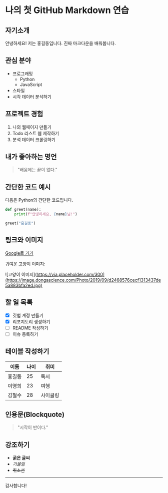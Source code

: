 # 나의 첫 GitHub Markdown 연습

## 자기소개
안녕하세요! 저는 홍길동입니다. 진짜 마크다운을 배워봅니다.

## 관심 분야
- 프로그래밍
  - Python
  - JavaScript
- 스타일
- 시각 데이터 분석하기

## 프로젝트 경험
1. 나의 웹페이지 만들기
2. Todo 리스트 웹 제작하기
3. 분석 데이터 크롤링하기

## 내가 좋아하는 명언
> "배움에는 끝이 없다."

## 간단한 코드 예시
다음은 Python의 간단한 코드입니다.

```python
def greet(name):
    print(f"안녕하세요, {name}님!")

greet("홍길동")
```

## 링크와 이미지
[Google로 가기](https://www.google.com)

귀여운 고양이 이미지:

![고양이 이미지](https://via.placeholder.com/300](https://image.dongascience.com/Photo/2019/09/d2468576cecf1313437de5a883bfa2ed.jpg)

## 할 일 목록
- [x] 깃헙 계정 만들기
- [x] 리포지토리 생성하기
- [ ] README 작성하기
- [ ] 이슈 등록하기

## 테이블 작성하기
| 이름   | 나이 | 취미    |
|--------|----|--------|
| 홍길동 | 25 | 독서    |
| 이영희 | 23 | 여행    |
| 김철수 | 28 | 사이클링 |

## 인용문(Blockquote)
> "시작이 반이다."

## 강조하기
- **굵은 글씨**
- *기울임*
- ~~취소선~~

---

감사합니다!
